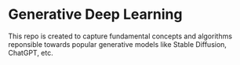# Generative Deep Learning

This repo is created to capture fundamental concepts and algorithms reponsible towards popular generative models like Stable Diffusion, ChatGPT, etc.

